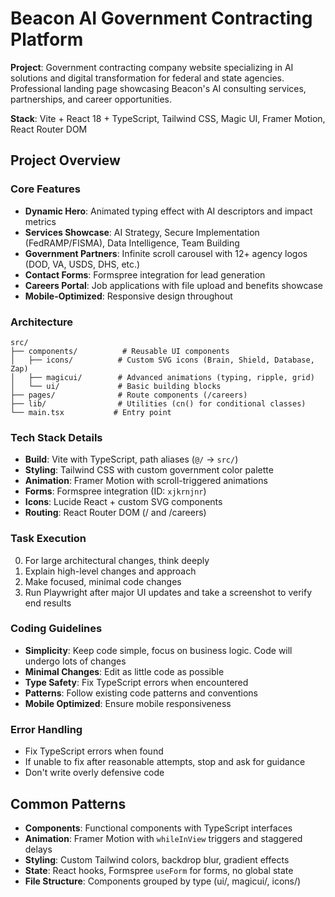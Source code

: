 # Beacon AI Government Contracting Platform

**Project**: Government contracting company website specializing in AI solutions and digital transformation for federal and state agencies. Professional landing page showcasing Beacon's AI consulting services, partnerships, and career opportunities.

**Stack**: Vite + React 18 + TypeScript, Tailwind CSS, Magic UI, Framer Motion, React Router DOM

## Project Overview

### Core Features
- **Dynamic Hero**: Animated typing effect with AI descriptors and impact metrics
- **Services Showcase**: AI Strategy, Secure Implementation (FedRAMP/FISMA), Data Intelligence, Team Building
- **Government Partners**: Infinite scroll carousel with 12+ agency logos (DOD, VA, USDS, DHS, etc.)
- **Contact Forms**: Formspree integration for lead generation
- **Careers Portal**: Job applications with file upload and benefits showcase
- **Mobile-Optimized**: Responsive design throughout

### Architecture
```
src/
├── components/          # Reusable UI components
│   ├── icons/          # Custom SVG icons (Brain, Shield, Database, Zap)
│   ├── magicui/        # Advanced animations (typing, ripple, grid)
│   └── ui/             # Basic building blocks
├── pages/              # Route components (/careers)
├── lib/                # Utilities (cn() for conditional classes)
└── main.tsx           # Entry point
```

### Tech Stack Details
- **Build**: Vite with TypeScript, path aliases (`@/` → `src/`)
- **Styling**: Tailwind CSS with custom government color palette
- **Animation**: Framer Motion with scroll-triggered animations
- **Forms**: Formspree integration (ID: `xjkrnjnr`)
- **Icons**: Lucide React + custom SVG components
- **Routing**: React Router DOM (/ and /careers)

### Task Execution

0. For large architectural changes, think deeply
1. Explain high-level changes and approach  
2. Make focused, minimal code changes
3. Run Playwright after major UI updates and take a screenshot to verify end results

### Coding Guidelines

- **Simplicity**: Keep code simple, focus on business logic. Code will undergo lots of changes
- **Minimal Changes**: Edit as little code as possible
- **Type Safety**: Fix TypeScript errors when encountered
- **Patterns**: Follow existing code patterns and conventions
- **Mobile Optimized**: Ensure mobile responsiveness

### Error Handling

- Fix TypeScript errors when found
- If unable to fix after reasonable attempts, stop and ask for guidance
- Don't write overly defensive code

## Common Patterns

- **Components**: Functional components with TypeScript interfaces
- **Animation**: Framer Motion with `whileInView` triggers and staggered delays
- **Styling**: Custom Tailwind colors, backdrop blur, gradient effects
- **State**: React hooks, Formspree `useForm` for forms, no global state
- **File Structure**: Components grouped by type (ui/, magicui/, icons/)
